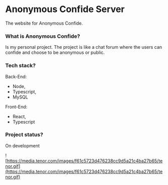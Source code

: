 # Anonymous Confide Server

The website for Anonymous Confide.

### What is Anonymous Confide?

Is my personal project. The project is like a chat forum where the users can confide and choose to be anonymous or public.

### Tech stack?

Back-End:

- Node,
- Typescript,
- MySQL

Front-End:

- React,
- Typescript

### Project status?

On development

![https://media.tenor.com/images/f61c5723d476238cc9d5a21c4ba27b65/tenor.gif](https://media.tenor.com/images/f61c5723d476238cc9d5a21c4ba27b65/tenor.gif)
